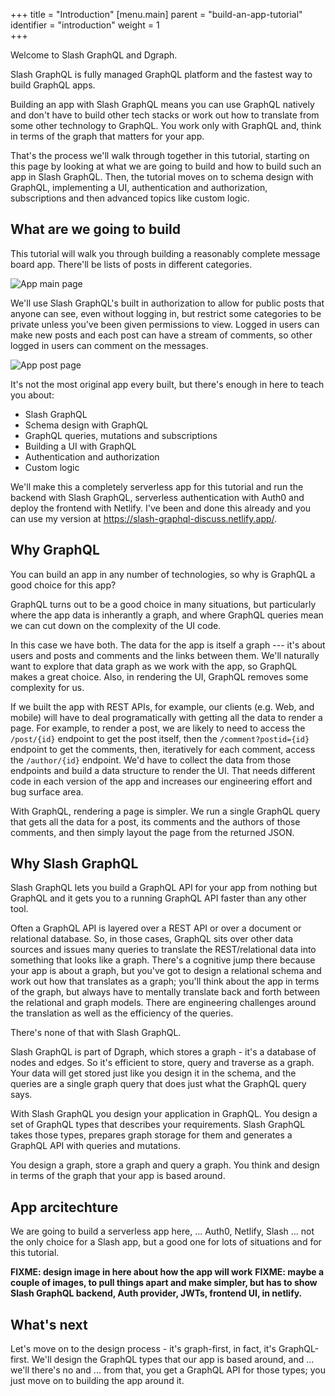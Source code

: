 +++
title = "Introduction"
[menu.main]
    parent = "build-an-app-tutorial"
    identifier = "introduction"
    weight = 1   
+++

Welcome to Slash GraphQL and Dgraph.  

Slash GraphQL is fully managed GraphQL platform and the fastest way to build GraphQL apps.

Building an app with Slash GraphQL means you can use GraphQL natively and don't have to build other tech stacks or work out how to translate from some other technology to GraphQL. You work only with GraphQL and, think in terms of the graph that matters for your app.

That's the process we'll walk through together in this tutorial, starting on this page by looking at what we are going to build and how to build such an app in Slash GraphQL.  Then, the tutorial moves on to schema design with GraphQL, implementing a UI, authentication and authorization, subscriptions and then advanced topics like custom logic.

## What are we going to build

This tutorial will walk you through building a reasonably complete message board app.  There'll be lists of posts in different categories.

![App main page](/images/graphql/tutorial/discuss/main-screenshot.png)

We'll use Slash GraphQL's built in authorization to allow for public posts that anyone can see, even without logging in, but restrict some categories to be private unless you've been given permissions to view.  Logged in users can make new posts and each post can have a stream of comments, so other logged in users can comment on the messages.

![App post page](/images/graphql/tutorial/discuss/post-screenshot.png)

It's not the most original app every built, but there's enough in here to teach you about:

* Slash GraphQL
* Schema design with GraphQL
* GraphQL queries, mutations and subscriptions
* Building a UI with GraphQL
* Authentication and authorization
* Custom logic

We'll make this a completely serverless app for this tutorial and run the backend with Slash GraphQL, serverless authentication with Auth0 and deploy the frontend with Netlify.  I've been and done this already and you can use my version at https://slash-graphql-discuss.netlify.app/.

## Why GraphQL

You can build an app in any number of technologies, so why is GraphQL a good choice for this app?

GraphQL turns out to be a good choice in many situations, but particularly where the app data is inherantly a graph, and where GraphQL queries mean we can cut down on the complexity of the UI code.

In this case we have both.  The data for the app is itself a graph --- it's about users and posts and comments and the links between them.  We'll naturally want to explore that data graph as we work with the app, so GraphQL makes a great choice.  Also, in rendering the UI, GraphQL removes some complexity for us.

If we built the app with REST APIs, for example, our clients (e.g. Web, and mobile) will have to deal programatically with getting all the data to render a page.  For example, to render a post, we are likely to need to access the `/post/{id}` endpoint to get the post itself, then the `/comment?postid={id}` endpoint to get the comments, then, iteratively for each comment, access the `/author/{id}` endpoint.  We'd have to collect the data from those endpoints and build a data structure to render the UI.  That needs different code in each version of the app and increases our engineering effort and bug surface area.  

With GraphQL, rendering a page is simpler.  We run a single GraphQL query that gets all the data for a post, its comments and the authors of those comments, and then simply layout the page from the returned JSON.

## Why Slash GraphQL

Slash GraphQL lets you build a GraphQL API for your app from nothing but GraphQL and it gets you to a running GraphQL API faster than any other tool.

Often a GraphQL API is layered over a REST API or over a document or relational database. So, in those cases, GraphQL sits over other data sources and issues many queries to translate the REST/relational data into something that looks like a graph.  There's a cognitive jump there because your app is about a graph, but you've got to design a relational schema and work out how that translates as a graph; you'll think about the app in terms of the graph, but always have to mentally translate back and forth between the relational and graph models. There are engineering challenges around the translation as well as the efficiency of the queries.

There's none of that with Slash GraphQL.

Slash GraphQL is part of Dgraph, which stores a graph - it's a database of nodes and edges. So it's efficient to store, query and traverse as a graph. Your data will get stored just like you design it in the schema, and the queries are a single graph query that does just what the GraphQL query says.

With Slash GraphQL you design your application in GraphQL. You design a set of GraphQL types that describes your requirements. Slash GraphQL takes those types, prepares graph storage for them and generates a GraphQL API with queries and mutations.

You design a graph, store a graph and query a graph. You think and design in terms of the graph that your app is based around.

## App arcitechture

We are going to build a serverless app here, ... Auth0, Netlify, Slash ... not the only choice for a Slash app, but a good one for lots of situations and for this tutorial.

**FIXME: design image in here about how the app will work**
**FIXME: maybe a couple of images, to pull things apart and make simpler, but has to show Slash GraphQL backend, Auth provider, JWTs, frontend UI, in netlify.**

## What's next

Let's move on to the design process - it's graph-first, in fact, it's GraphQL-first. We'll design the GraphQL types that our app is based around, and ... we'll there's no and ... from that, you get a GraphQL API for those types; you just move on to building the app around it.

